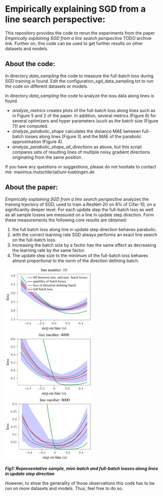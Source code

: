 # Empirically explaining SGD from a line search perspective:
This repository provides the code to rerun the experiments from the paper  _Empirically explaining SGD from a line search perspective_ TODO archive link.
Further on, this code can be used to get further results on other datasets and models.


## About the code:
In directory *data_sampling* the code to measure the full-batch loss during SGD training is found. 
Edit the configuration_sgd_data_sampling.txt to run the code on different datasets or models.

In directory *data_sampling* the code to analyze the loss data along lines is found. 
- *analyze_metrics* creates plots of the full-batch loss along lines such as in Figure 5 and 2 of the paper. In addition, several metrics
(Figure 6) for several optimizers and hyper parameters (such as the batch size (Figure 7)) are computed.
- *analyze_parabolic_shape* calculates the distance MAE between full-batch losses along lines  (Figure 3) and the MAE of the parabolic approximation (Figure 4).
- *analyze_parabolic_shape_all_directions* as above, but this script compares sets of resulting lines of multiple noisy gradient directions originating from the same position.

If you have any questions or suggestions, please do not hesitate to contact me: maximus.mutschler(at)uni-tuebingen.de

## About the paper:
_Empirically explaining SGD from a line search perspective_ analyzes the training trjectory of SGD, used to train a ResNet-20 on 8% of Cifar-10, on a significantly deeper level.
For each update step the full-batch loss as well as all sample losses are measured on a line in update step direction.
Form these measurements the following core results are obtained:
1. the full batch loss along line in update step direction behaves parabolic.
2. with the correct learning rate SGD always performs an exact line search on the full-batch loss.
3. Increasing the batch size by a factor has the same effect as decreasing the learning rate by the same factor.
4. The update step size to the minimum of the full-batch loss behaves almost proportional to the norm of the direction defining batch.

<p float="left"> 
<img src="/images/line1.png" title="full-batch loss along update step direction" alt="full-batch loss along update step direction" width="280" />
<img src="images/line2.png" title="full-batch loss along update step direction" alt="full-batch loss along update step direction" width="280" />
<img src="images/line3.png" title="full-batch loss along update step direction" alt="full-batch loss along update step direction" width="280" />
</p>

***Fig1: Representative sample, mini-batch and full-batch losses along lines in update step direction***


However, to show the generality of those observations this code has to be run on more datasets and models.
Thus, feel free to do so.








